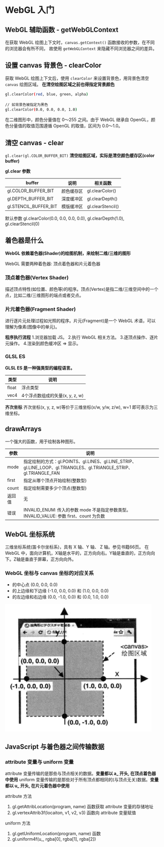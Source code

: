 # WebGL 入门

## WebGL 辅助函数 - getWebGLContext

在获取 WebGL 绘图上下文时，`canvas.getContext()` 函数接收的参数，在不同的浏览器会有所不同，
故使用 `getWebGLContext` 来隐藏不同浏览器之间的差异。

## 设置 canvas 背景色 - clearColor

获取 WebGL 绘图上下文后，使用 `clearColor` 来设置背景色，用背景色清空 `canvas` 绘图区域。
**在清空绘图区域之前也得指定背景颜色**

```bash
gl.clearColor(red, blue, green, alpha)

// 如背景色被指定为黑色
gl.clearColor(0.0, 0.0, 0.0, 1.0) 
```

在二维图形中，颜色分量值在 0～255 之间。由于 WebGL 继承自 OpenGL，颜色分量值的取值范围遵循 OpenGL 的取值，区间为 0.0～1.0。

## 清空 canvas - clear

`gl.clear(gl.COLOR_BUFFER_BIT)` **清空绘图区域，实际是清空颜色缓存区(color buffer)**

**gl.clear 参数**

| buffer  | 说明 | 相关函数 |
| ------------- | ------------- | ------------- |
| gl.COLOR_BUFFER_BIT  | 颜色缓存区  | gl.clearColor() |
| gl.DEPTH_BUFFER_BIT  | 深度缓冲区  | gl.clearDepth() |
| gl.STENCIL_BUFFER_BIT  | 模版缓冲区  | gl.clearStencil() |

默认参数 gl.clearColor(0.0, 0.0, 0.0, 0.0), gl.clearDepth(1.0), gl.clearStencil(0)

## 着色器是什么

**WebGL 依赖着色器(Shader)的绘图机制，来绘制二维/三维的图形**

WebGL 需要两种着色器: 顶点着色器和片元着色器

### 顶点着色器(Vertex Shader)

描述顶点特性(如位置、颜色等)的程序。顶点(Vertex)是指二维/三维空间中的一个点，比如二维/三维图形的端点或者交点。

### 片元着色器(Fragment Shader)

进行逐片元处理过程如光照的程序。片元(Fragment)是一个 WebGL 术语，可以理解为像素(图像中的单元)。

**程序执行流程**
1.浏览器加载 JS。
2.执行 WebGL 相关方法。
3.逐顶点操作、逐片元操作。
4.渲染到颜色缓冲区 => 显示。

### GLSL ES

**GLSL ES 是一种强类型的编程语言。**

| 类型  | 说明 |
| ------------- | ------------- |
| float  | 浮点类型  | 
| vec4  | 4个浮点数组成的矢量(x, y, z, w) |

**齐次坐标** 齐次坐标(x, y, z, w)等价于三维坐标(x/w, y/w, z/w), w=1 即可表示为三维坐标。

## drawArrays

一个强大的函数，用于绘制各种图形。

| 参数  | 说明 |
| ------------- | ------------- |
| mode | 指定绘制的方式：gl.POINTS、gl.LINES、gl.LINE_STRIP、gl.LINE_LOOP、gl.TRIANGLES、gl.TRIANGLE_STRIP、gl.TRIANGLE_FAN |
| first | 指定从哪个顶点开始绘制(整数型) |
| count | 指定绘制需要多少个顶点(整数型) |
| 返回值 | 无 |
| 错误 | INVALID_ENUM: 传入的参数 mode 不是指定参数类型。INVALID_VALUE: 参数 first、count 为负数 |

## WebGL 坐标系统

三维坐标系统(笛卡尔坐标系)，具有 X 轴、Y 轴、 Z 轴。参见书籍66页。
在 WebGL 中，面向计算机，X轴是水平的，正方向向右。Y轴是垂直的，正方向向下。Z轴是垂直于屏幕，正方向向外。

### WebGL 坐标与 canvas 坐标的对应关系

* <canvas> 的中心点 (0.0, 0.0, 0.0)
* <canvas> 的上边缘和下边缘 (-1.0, 0.0, 0.0) 和 (1.0, 0.0, 0.0)
* <canvas> 的左边缘和右边缘 (0.0, -1.0, 0.0) 和 (0.0, 1.0, 0.0)

![](../assets/2-1.png)

## JavaScript 与着色器之间传输数据

### attribute 变量与 uniform 变量

attribute 变量传输的是那些与顶点相关的数据。**变量都以 a_ 开头, 在顶点着色器中使用**
uniform 变量传输的是那些对于所有顶点都相同的(与顶点无关)数据。**变量都以 u_ 开头, 在片元着色器中使用**

attribute 方法

1. gl.getAttribLocation(program, name) 函数获取 attribute 变量的存储地址
2. gl.vertexAttrib3f(locaiton, v1, v2, v3) 函数向 attribute 变量赋值

uniform 方法

1. gl.getUniformLocation(program, name) 函数
2. gl.uniform4f(u_, rgba[0], rgba[1], rgba[2])

